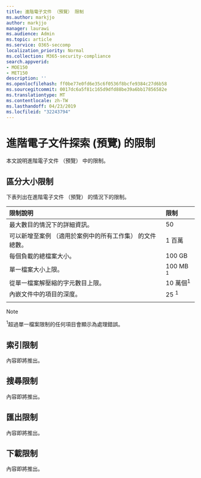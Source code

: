 ```yaml
---
title: 進階電子文件 （預覽） 限制
ms.author: markjjo
author: markjjo
manager: laurawi
ms.audience: Admin
ms.topic: article
ms.service: O365-seccomp
localization_priority: Normal
ms.collection: M365-security-compliance
search.appverid:
- MOE150
- MET150
description: ''
ms.openlocfilehash: ff0be77e0fd6e35c6f0536f8bcfe9384c27d6b58
ms.sourcegitcommit: 0017dc6a5f81c165d9dfd88be39a6bb17856582e
ms.translationtype: MT
ms.contentlocale: zh-TW
ms.lasthandoff: 04/23/2019
ms.locfileid: "32243794"
---
```

# <a name="limits-in-advanced-ediscovery-preview"></a>進階電子文件探索 (預覽) 的限制

本文說明進階電子文件 （預覽） 中的限制。

## <a name="case-limits"></a>區分大小限制

下表列出在進階電子文件 （預覽） 的情況下的限制。

|**限制說明**|**限制**|
  |:-----|:-----|
  |最大數目的情況下的詳細資訊。  <br/> |50  <br/> |
  |可以新增至案例 （適用於案例中的所有工作集） 的文件總數。  <br/> |1 百萬  <br/> |
  |每個負載的總檔案大小。  <br/> |100 GB  <br/> |
  |單一檔案大小上限。   <br/> |100 MB <sup>1</sup> <br/> |
  |從單一檔案解壓縮的字元數目上限。  <br/> |10 萬個<sup>1</sup> <br/> |
  |內嵌文件中的項目的深度。  <br/> |25 <sup>1</sup> <br/> |
|||
 > [!NOTE]
> <sup>1</sup>超過單一檔案限制的任何項目會顯示為處理錯誤。 

## <a name="indexing-limits"></a>索引限制

內容即將推出。

## <a name="search-limits"></a>搜尋限制

內容即將推出。

## <a name="export-limits"></a>匯出限制

內容即將推出。

## <a name="download-limits"></a>下載限制

內容即將推出。

